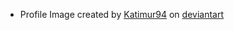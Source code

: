 - Profile Image created by [Katimur94](https://www.deviantart.com/katimur94/gallery) on [deviantart](https://www.deviantart.com/)

